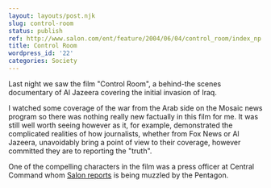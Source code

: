```yaml
---
layout: layouts/post.njk
slug: control-room
status: publish
ref: http://www.salon.com/ent/feature/2004/06/04/control_room/index_np.html
title: Control Room
wordpress_id: '22'
categories: Society
---
```


Last night we saw the film "Control Room", a behind-the scenes documentary of Al Jazeera covering the initial invasion of Iraq.

I watched some coverage of the war from the Arab side on the Mosaic news program so there was nothing really new factually in this film for me.  It was still well worth seeing however as it, for example, demonstrated the complicated realities of how journalists, whether from Fox News or Al Jazeera, unavoidably bring a point of view to their coverage, however committed they are to reporting the "truth".

One of the compelling characters in the film was a press officer at Central Command whom [Salon reports](http://www.salon.com/ent/feature/2004/06/04/control_room/index_np.html) is being muzzled by the Pentagon.
